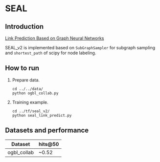 # SEAL
## Introduction
[Link Prediction Based on Graph Neural Networks](https://papers.nips.cc/paper/2018/file/53f0d7c537d99b3824f0f99d62ea2428-Paper.pdf)

SEAL_v2 is implemented based on `SubGraphSampler` for subgraph sampling
and `shortest_path` of scipy for node labeling.

## How to run
1. Prepare data.
    ```shell script
    cd ../../data/
    python ogbl_collab.py
    ```

2. Training example.

    ```shell script
    cd ../tf/seal_v2/
    python seal_link_predict.py
    ```
## Datasets and performance
| Dataset | hits@50   |
| ------- | ----- |
| ogbl_collab    | ~0.52  |